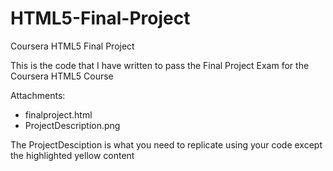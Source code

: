 # HTML5-Final-Project

Coursera HTML5 Final Project

This is the code that I have written to pass the Final Project Exam for the Coursera HTML5 Course

Attachments:
- finalproject.html
- ProjectDescription.png

The ProjectDesciption is what you need to replicate using your code except the highlighted yellow content

